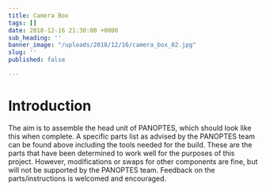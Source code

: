 ```yaml
---
title: Camera Box
tags: []
date: 2018-12-16 21:30:00 +0000
sub_heading: ''
banner_image: "/uploads/2018/12/16/camera_box_02.jpg"
slug: ''
published: false

---
```

# Introduction

The aim is to assemble the head unit of PANOPTES, which should look like this when complete. A specific parts list as advised by the PANOPTES team can be found above including the tools needed for the build. These are the parts that have been determined to work well for the purposes of this project. However, modifications or swaps for other components are fine, but will not be supported by the PANOPTES team. Feedback on the parts/instructions is welcomed and encouraged.